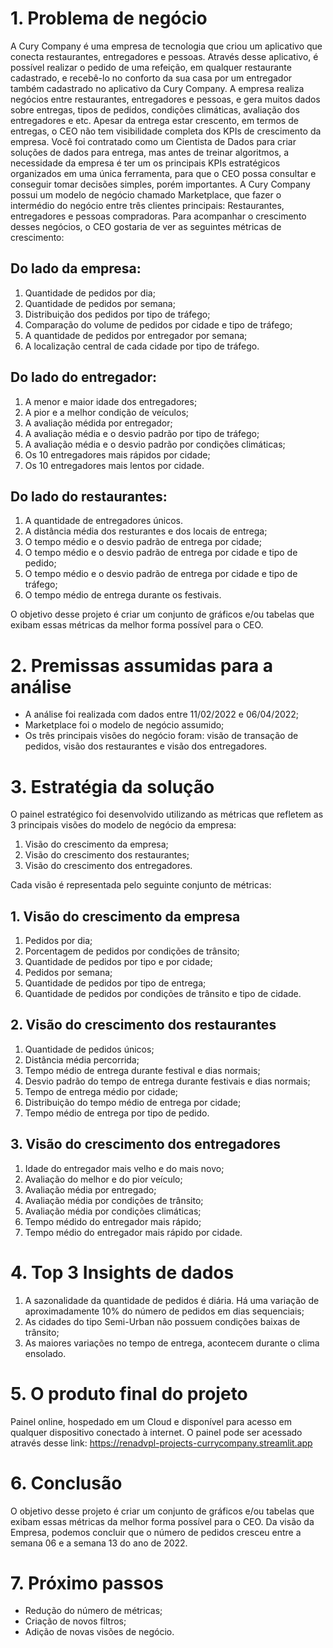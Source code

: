 # 1. Problema de negócio

A Cury Company é uma empresa de tecnologia que criou um aplicativo que conecta restaurantes, entregadores e pessoas.
Através desse aplicativo, é possível realizar o pedido de uma refeição, em qualquer restaurante cadastrado, e recebê-lo no conforto da sua casa por um entregador também cadastrado no aplicativo da Cury Company.
A empresa realiza negócios entre restaurantes, entregadores e pessoas, e gera muitos dados sobre entregas, tipos de pedidos, condições climáticas, avaliação dos entregadores e etc. Apesar da entrega estar crescento, em termos de entregas, o CEO não tem visibilidade completa dos KPIs de crescimento da empresa.
Você foi contratado como um Cientista de Dados para criar soluções de dados para entrega, mas antes de treinar algoritmos, a necessidade da empresa é ter um os principais KPIs estratégicos organizados em uma única ferramenta, para que o CEO possa consultar e conseguir tomar decisões simples, porém importantes.
A Cury Company possui um modelo de negócio chamado Marketplace, que fazer o intermédio do negócio entre três clientes principais: Restaurantes, entregadores e pessoas compradoras. Para acompanhar o crescimento desses negócios, o CEO gostaria de ver as seguintes métricas de crescimento:

## Do lado da empresa:
  1. Quantidade de pedidos por dia;
  2. Quantidade de pedidos por semana;
  3. Distribuição dos pedidos por tipo de tráfego;
  4. Comparação do volume de pedidos por cidade e tipo de tráfego;
  4. A quantidade de pedidos por entregador por semana;
  5. A localização central de cada cidade por tipo de tráfego.

## Do lado do entregador:
  1. A menor e maior idade dos entregadores;
  2. A pior e a melhor condição de veículos;
  3. A avaliação médida por entregador;
  4. A avaliação média e o desvio padrão por tipo de tráfego;
  5. A avaliação média e o desvio padrão por condições climáticas;
  6. Os 10 entregadores mais rápidos por cidade;
  7. Os 10 entregadores mais lentos por cidade.

## Do lado do restaurantes:
  1. A quantidade de entregadores únicos.
  2. A distância média dos resturantes e dos locais de entrega;
  3. O tempo médio e o desvio padrão de entrega por cidade;
  4. O tempo médio e o desvio padrão de entrega por cidade e tipo de pedido;
  5. O tempo médio e o desvio padrão de entrega por cidade e tipo de tráfego;
  6. O tempo médio de entrega durante os festivais.

O objetivo desse projeto é criar um conjunto de gráficos e/ou tabelas que exibam essas métricas da melhor forma possível para o CEO.

# 2. Premissas assumidas para a análise
 - A análise foi realizada com dados entre 11/02/2022 e 06/04/2022;
 - Marketplace foi o modelo de negócio assumido;
 - Os três principais visões do negócio foram: visão de transação de pedidos, visão dos restaurantes e visão dos entregadores.

# 3. Estratégia da solução
O painel estratégico foi desenvolvido utilizando as métricas que refletem as 3 principais visões do modelo de negócio da empresa:
  1. Visão do crescimento da empresa;
  2. Visão do crescimento dos restaurantes;
  3. Visão do crescimento dos entregadores.

Cada visão é representada pelo seguinte conjunto de métricas:

## 1. Visão do crescimento da empresa
  1. Pedidos por dia;
  2. Porcentagem de pedidos por condições de trânsito;
  3. Quantidade de pedidos por tipo e por cidade;
  4. Pedidos por semana;
  5. Quantidade de pedidos por tipo de entrega;
  6. Quantidade de pedidos por condições de trânsito e tipo de cidade.
## 2. Visão do crescimento dos restaurantes
  1. Quantidade de pedidos únicos;
  2. Distância média percorrida;
  3. Tempo médio de entrega durante festival e dias normais;
  4. Desvio padrão do tempo de entrega durante festivais e dias normais;
  5. Tempo de entrega médio por cidade;
  6. Distribuição do tempo médio de entrega por cidade;
  7. Tempo médio de entrega por tipo de pedido.
## 3. Visão do crescimento dos entregadores
  1. Idade do entregador mais velho e do mais novo;
  2. Avaliação do melhor e do pior veículo;
  3. Avaliação média por entregado;
  4. Avaliação média por condições de trânsito;
  5. Avaliação média por condições climáticas;
  6. Tempo médido do entregador mais rápido;
  7. Tempo médio do entregador mais rápido por cidade.

# 4. Top 3 Insights de dados
  1. A sazonalidade da quantidade de pedidos é diária. Há uma variação de aproximadamente 10% do número de pedidos em dias sequenciais;
  2. As cidades do tipo Semi-Urban não possuem condições baixas de trânsito;
  3. As maiores variações no tempo de entrega, acontecem durante o clima ensolado.

# 5. O produto final do projeto
Painel online, hospedado em um Cloud e disponível para acesso em qualquer dispositivo conectado à internet.
O painel pode ser acessado através desse link: https://renadvpl-projects-currycompany.streamlit.app

# 6. Conclusão
O objetivo desse projeto é criar um conjunto de gráficos e/ou tabelas que exibam essas métricas da melhor forma possível para o CEO.
Da visão da Empresa, podemos concluir que o número de pedidos cresceu entre a semana 06 e a semana 13 do ano de 2022.

# 7. Próximo passos
 - Redução do número de métricas;
 - Criação de novos filtros;
 - Adição de novas visões de negócio.
